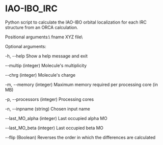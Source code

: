 # IAO-IBO_IRC
Python script to calculate the IAO-IBO orbital localization for each IRC structure from an ORCA calculation.

Positional arguments:\\
  fname                 XYZ file\\

Optional arguments:

  -h, --help                   Show a help message and exit
  
  --multip (integer)           Molecule's multiplicity
  
  --chrg (integer)             Molecule's charge
  
  -m, --memory (integer)       Maximum memory required per processing core (in MB)
  
  -p, --processors (integer)   Processing cores
  
  -n, --inpname (string)       Chosen input name
  
  --last_MO_alpha (integer)    Last occupied alpha MO
  
  --last_MO_beta (integer)     Last occupied beta MO
  
  --flip (Boolean)             Reverses the order in which the differences are calculated
  


